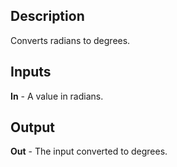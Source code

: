 ## Description
Converts radians to degrees.

## Inputs
**In** - A value in radians.

## Output
**Out** - The input converted to degrees.